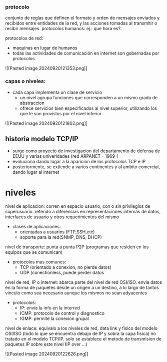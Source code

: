 ### protocolo
conjunto de reglas que definen el formato y orden de mensajes enviados y recibidos entre entidades de la red, y las acciones tomadas al transmitir o recibir mensajes. protocolos humanos: ej.: que hora es?.

protocolos de red:
- maquinas en lugar de humanos
- todas las actividades de comunicación en internet son gobernadas por protocolos

![[Pasted image 20240920121353.png]]

### capas o niveles:
 - cada capa implementa un clase de servicio
	 - un nivel agrupa funciones que corresponden a un mismo grado de abstraccion
	 - ofrece servicios bien especificados al nivel superior, utilizando los que le son provistos por el nivel inferior

![[Pasted image 20240920121802.png]]


## historia modelo TCP/IP
- surge como proyecto de investigacion del departamento de defensa de EEUU y varias univeridades (red ARPANET - 1969-)
- evoluciona dando lugar a la aparicion de los protocolos TCP e IP
- posteriormente, se extiende a varios continentes y al ambito comercial, dando lugar al internet

# niveles
nivel de aplicacion:
corren en espacio usuario, con o sin privilegios de superusuario. referido a diferencias en representaciones internas de datos, interfaces de usuario y otros requerimientos del mismo
- clases de aplicaciones:
	- orientadas a usuarios (FTP,SSH,etc)
	- soporte para la red(SNMP, DNS, DHCP)

nivel de transporte: punta a punta P2P (programas que residen en los equipos que se comunican)
- protocolos mas comunes:
	- TCP (orientado a conexion, no pierde datos)
	- UDP (conectionless, puede perder datos

nivel de red, IP o internet: abarca parte del nivel de red OSI/ISO. envia datos en la forma de paquetes desde un origen a un destino, a lo largo de tantos vinculo como sea necesario aunque los mismos no sean adyacentes
- protocolos:
	- IP: envia la info en la interred
	- ICMP: protocolo de control y diagnostico
	- IGMP: permite la conexion grupal

nivel de enlace: equivalo a los niveles de red, data link y fisico del modelo OSI/ISO (todo lo que se encuentra debajo de IP y sobra la capa fisica) no tratado en el modelo TCP/IP. solo se establece el metodo de transmision de paquetes IP sobre este nivel (IP over ...)

![[Pasted image 20240920122626.png]]

